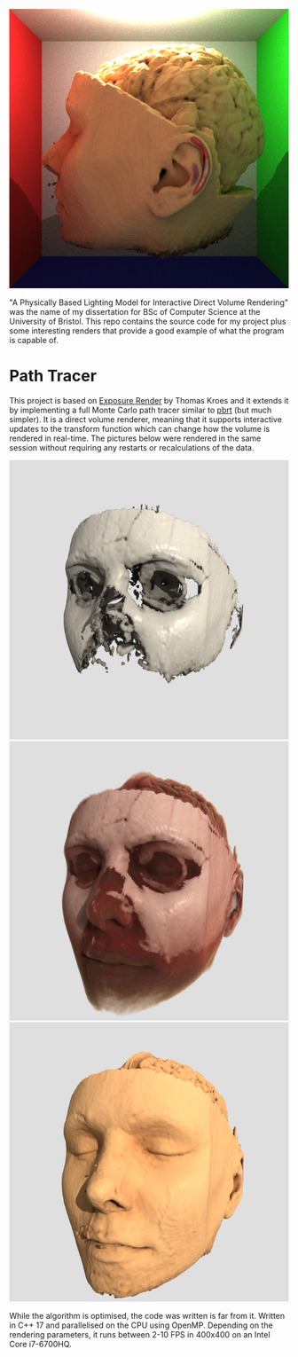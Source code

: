 ![Cornell box](Renders/Cornell.bmp?raw=true "Cornell box")

"A Physically Based Lighting Model for Interactive Direct Volume Rendering" was the name of my dissertation for BSc of Computer Science at the University of Bristol. This repo contains the source code for my project plus some interesting renders that provide a good example of what the program is capable of.

# Path Tracer

This project is based on [Exposure Render](https://github.com/ThomasKroes/exposure-render) by Thomas Kroes and it extends it by implementing a full Monte Carlo path tracer similar to [pbrt](https://github.com/mmp/pbrt-v3) (but much simpler). It is a direct volume renderer, meaning that it supports interactive updates to the transform function which can change how the volume is rendered in real-time. The pictures below were rendered in the same session without requiring any restarts or recalculations of the data.

![Bone](Renders/TF1.bmp?raw=true "Bone")
![Transparent](Renders/TF7.bmp?raw=true "Transparent")
![Skin](Renders/TF4.bmp?raw=true "Skin")

While the algorithm is optimised, the code was written is far from it. Written in C++ 17 and parallelised on the CPU using OpenMP. Depending on the rendering parameters, it runs between 2-10 FPS in 400x400 on an Intel Core i7-6700HQ.
